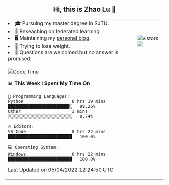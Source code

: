 <h2 align="center"> Hi, this is Zhao Lu 👋</h2>

<table style="overflow:hidden;">
    <tr> 
        <td>
            <li>🎓 Pursuing my master degree in SJTU.</li>
            <li>🌱 Reseaching on federated learning.</li>
            <li>🖥️ Maintaining my <a href="https://ifarewell.xyz">personal blog</a>.</li>
            <li>💪 Trying to lose weight.</li>
            <li>💬 Questions are welcomed but no answer is promised.</li> 
        </td>
        <td>
            <img src="https://visitor-badge.glitch.me/badge?page_id=ifarewell" alt="vistors" />
        <br>
          <img src="https://github-readme-stats.vercel.app/api?username=ifarewell&theme=graywhite&hide=prs,contribs&show_icons=true&hide_border=true&icon_color=CE1D2D&text_color=718096&bg_color=ffffff&hide_title=true" />
        </td>
    </tr>
    <tr>
        <td colspan="2">
            
<!--START_SECTION:waka-->
![Code Time](http://img.shields.io/badge/Code%20Time-135%20hrs%207%20mins-blue)

📊 **This Week I Spent My Time On** 

```text
💬 Programming Languages: 
Python                   8 hrs 19 mins       ████████████████████████░   99.26% 
Other                    3 mins              ░░░░░░░░░░░░░░░░░░░░░░░░░   0.74%

🔥 Editors: 
VS Code                  8 hrs 22 mins       █████████████████████████   100.0%

💻 Operating System: 
Windows                  8 hrs 22 mins       █████████████████████████   100.0%

```


 Last Updated on 05/04/2022 12:24:50 UTC
<!--END_SECTION:waka-->
            
</td></tr>
</table>

